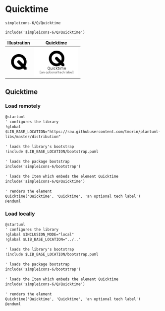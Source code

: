 # Quicktime


```text
simpleicons-6/Q/Quicktime
```

```text
include('simpleicons-6/Q/Quicktime')
```



| Illustration | Quicktime |
| :---: | :---: |
| ![illustration for Illustration](../../simpleicons-6/Q/Quicktime.png) | ![illustration for Quicktime](../../simpleicons-6/Q/Quicktime.Local.png) |




## Quicktime

### Load remotely
```plantuml
@startuml
' configures the library
!global $LIB_BASE_LOCATION="https://raw.githubusercontent.com/tmorin/plantuml-libs/master/distribution"

' loads the library's bootstrap
!include $LIB_BASE_LOCATION/bootstrap.puml

' loads the package bootstrap
include('simpleicons-6/bootstrap')

' loads the Item which embeds the element Quicktime
include('simpleicons-6/Q/Quicktime')

' renders the element
Quicktime('Quicktime', 'Quicktime', 'an optional tech label')
@enduml
```

### Load locally
```plantuml
@startuml
' configures the library
!global $INCLUSION_MODE="local"
!global $LIB_BASE_LOCATION="../.."

' loads the library's bootstrap
!include $LIB_BASE_LOCATION/bootstrap.puml

' loads the package bootstrap
include('simpleicons-6/bootstrap')

' loads the Item which embeds the element Quicktime
include('simpleicons-6/Q/Quicktime')

' renders the element
Quicktime('Quicktime', 'Quicktime', 'an optional tech label')
@enduml
```

